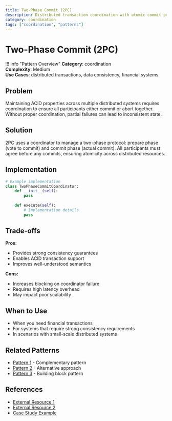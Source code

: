 ```yaml
---
title: Two-Phase Commit (2PC)
description: Distributed transaction coordination with atomic commit protocol
category: coordination
tags: ["coordination", "patterns"]
---
```


# Two-Phase Commit (2PC)

!!! info "Pattern Overview"
    **Category**: coordination  
    **Complexity**: Medium  
    **Use Cases**: distributed transactions, data consistency, financial systems

## Problem

Maintaining ACID properties across multiple distributed systems requires coordination to ensure all participants either commit or abort together. Without proper coordination, partial failures can lead to inconsistent state.

## Solution

2PC uses a coordinator to manage a two-phase protocol: prepare phase (vote to commit) and commit phase (actual commit). All participants must agree before any commits, ensuring atomicity across distributed resources.

## Implementation

```python
# Example implementation
class TwoPhaseCommitCoordinator:
    def __init__(self):
        pass
    
    def execute(self):
        # Implementation details
        pass
```

## Trade-offs

**Pros:**
- Provides strong consistency guarantees
- Enables ACID transaction support
- Improves well-understood semantics

**Cons:**
- Increases blocking on coordinator failure
- Requires high latency overhead
- May impact poor scalability

## When to Use

- When you need financial transactions
- For systems that require strong consistency requirements
- In scenarios with small-scale distributed systems

## Related Patterns

- [Pattern 1](../related-pattern-1.md) - Complementary pattern
- [Pattern 2](../related-pattern-2.md) - Alternative approach
- [Pattern 3](../related-pattern-3.md) - Building block pattern

## References

- [External Resource 1](#)
- [External Resource 2](#)
- [Case Study Example](../../case-studies/example.md)
